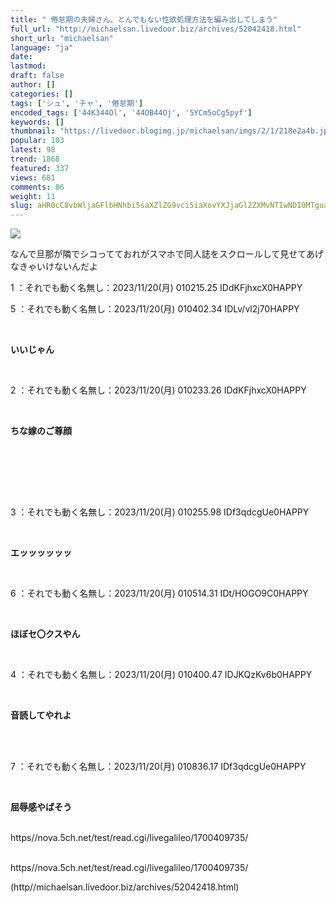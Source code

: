 ```yaml
---
title: " 倦怠期の夫婦さん、とんでもない性欲処理方法を編み出してしまう"
full_url: "http://michaelsan.livedoor.biz/archives/52042418.html"
short_url: "michaelsan"
language: "ja"
date: 
lastmod: 
draft: false
author: []
categories: []
tags: ['シュ', 'チャ', '倦怠期']
encoded_tags: ['44K344Ol', '44OB44Oj', '5YCm5oCg5pyf']
keywords: []
thumbnail: "https://livedoor.blogimg.jp/michaelsan/imgs/2/1/218e2a4b.jpg"
popular: 103
latest: 98
trend: 1868
featured: 337
views: 681
comments: 86
weight: 11
slug: aHR0cC8vbWljaGFlbHNhbi5saXZlZG9vci5iaXovYXJjaGl2ZXMvNTIwNDI0MTguaHRtbA==
---
```


![](https://livedoor.blogimg.jp/michaelsan/imgs/2/1/218e2a4b.jpg)

<div><p>なんで旦那が隣でシコってておれがスマホで同人誌をスクロールして見せてあげなきゃいけないんだよ</p><p>1 ：それでも動く名無し：2023/11/20(月) 010215.25 IDdKFjhxcX0HAPPY</p><p>5 ：それでも動く名無し：2023/11/20(月) 010402.34 IDLv/vl2j70HAPPY</p><br><b><p>いいじゃん </p></b><br><p>2 ：それでも動く名無し：2023/11/20(月) 010233.26 IDdKFjhxcX0HAPPY</p><br><p><p><b>ちな嫁のご尊顔</b></p></p><p><p><b><br></b></p></p><br><b><br></b><br><p>3 ：それでも動く名無し：2023/11/20(月) 010255.98 IDf3qdcgUe0HAPPY</p><br><b><p>エッッッッッッ </p></b><br><p>6 ：それでも動く名無し：2023/11/20(月) 010514.31 IDt/HOGO9C0HAPPY</p><br><b><p>ほぼセ〇クスやん </p></b><br><p>4 ：それでも動く名無し：2023/11/20(月) 010400.47 IDJKQzKv6b0HAPPY</p><br><b><p>音読してやれよ</p><br></b><br><p>7 ：それでも動く名無し：2023/11/20(月) 010836.17 IDf3qdcgUe0HAPPY</p><br><b><p>屈辱感やばそう </p></b><br>https//nova.5ch.net/test/read.cgi/livegalileo/1700409735/<br><br clear='all'> <p id='a6850dc6aefc0d5bbff2bea180d92d89'> </p> <p id='a6850dc6aefc0d5bbff2bea180d92d89'> </p> <p class='alistcloud-container-6795'></p> <p>https//nova.5ch.net/test/read.cgi/livegalileo/1700409735/</p></div>

(http//michaelsan.livedoor.biz/archives/52042418.html)
